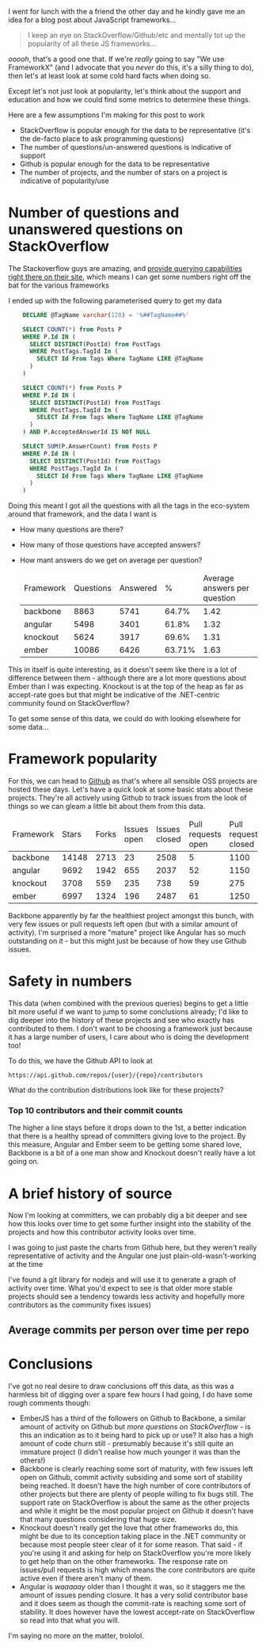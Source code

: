 I went for lunch with the a friend the other day and he kindly gave me an idea for a blog post about JavaScript frameworks...
  
  <blockquote>
    I keep an eye on StackOverflow/Github/etc and mentally tot up the popularity of all these JS frameworks...
  </blockquote>

*ooooh*, that's a good one that. If we're *really* going to say "We use FrameworkX" (and I advocate that you *never* do this, it's a silly thing to do), then let's at least look at some cold hard facts when doing so.

Except let's not just look at popularity, let's think about the support and education and how we could find some metrics to determine these things.

Here are a few assumptions I'm making for this post to work

- StackOverflow is popular enough for the data to be representative (it's the de-facto place to ask programming questions)
- The number of questions/un-answered questions is indicative of support
- Github is popular enough for the data to be representative
- The number of projects, and the number of stars on a project is indicative of popularity/use

# Number of questions and unanswered questions on StackOverflow

The Stackoverflow guys are amazing, and [provide querying capabilities right there on their site](http://data.stackexchange.com/stackoverflow/queries), which means I can get some numbers right off the bat for the various frameworks

I ended up with the following parameterised query to get my data


```sql
    DECLARE @TagName varchar(128) = '%##TagName##%'

    SELECT COUNT(*) from Posts P
    WHERE P.Id IN (
      SELECT DISTINCT(PostId) from PostTags 
      WHERE PostTags.TagId In (
        SELECT Id From Tags Where TagName LIKE @TagName
      )
    )

    SELECT COUNT(*) from Posts P
    WHERE P.Id IN (
      SELECT DISTINCT(PostId) from PostTags 
      WHERE PostTags.TagId In (
        SELECT Id From Tags Where TagName LIKE @TagName
      )
    ) AND P.AcceptedAnswerId IS NOT NULL

    SELECT SUM(P.AnswerCount) from Posts P
    WHERE P.Id IN (
      SELECT DISTINCT(PostId) from PostTags 
      WHERE PostTags.TagId In (
        SELECT Id From Tags Where TagName LIKE @TagName
      )
    )
```


Doing this meant I got all the questions with all the tags in the eco-system around that framework, and the data I want is

- How many questions are there?
- How many of those questions have accepted answers?
- How mant answers do we get on average per question?

  <table>
    <thead>
      <tr>
        <td>Framework</td><td>Questions</td><td>Answered</td><td>%</td><td>Average answers per question</td>
      </tr>
    </thead>
      <tr><td>backbone</td><td>8863</td><td>5741</td><td>64.7%</td><td>1.42</td></tr>
      <tr><td>angular</td><td>5498</td><td>3401</td><td class="red">61.8%</td><td>1.32</td></tr>
      <tr><td>knockout</td><td class="green">5624</td><td>3917</td><td class="green">69.6%</td><td>1.31</td></tr>
      <tr><td>ember</td><td class="red">10086</td><td>6426</td><td>63.71%</td><td>1.63</td></tr>
  </table>

This in itself is quite interesting, as it doesn't seem like there is a lot of difference between them - although there are a lot more questions about Ember than I was expecting. Knockout is at the top of the heap as far as accept-rate goes but that might be indicative of the .NET-centric community found on StackOverflow?

To get some sense of this data, we could do with looking elsewhere for some data...

# Framework popularity

For this, we can head to [Github](http://github.com) as that's where all sensible OSS projects are hosted these days. Let's have a quick look at some basic stats about these projects. They're all actively using Github to track issues from the look of things so we can gleam a little bit about them from this data.


  <table>
    <thead>
      <tr>
        <td>Framework</td>  <td>Stars</td> <td>Forks</td>  <td>Issues open</td>  <td>Issues closed</td>  <td>Pull requests open</td>   <td>Pull requests closed</td>
      </tr>
    </thead>
      <tr><td>backbone</td> <td class="green">14148</td>  <td class="green">2713</td>            <td class="green">23</td>             <td>2508</td>          <td class="green">5</td>      <td>1100</td>          </tr>
      <tr><td>angular</td>  <td>9692</td>                 <td>1942</td>                          <td class="red">655</td>              <td>2037</td>          <td >52</td>                  <td>1150</td>          </tr>
      <tr><td>knockout</td> <td class="red">3708</td>     <td class="red">559</td>               <td>235</td>                          <td>738</td>           <td>59</td>                   <td>275</td>           </tr> 
      <tr><td>ember</td>    <td>6997</td>                 <td>1324</td>                          <td>196</td>                          <td>2487</td>          <td class="red">61</td>       <td>1250</td>          </tr>
  </table>


Backbone apparently by far the healthiest project amongst this bunch, with very few issues or pull requests left open (but with a similar amount of activity). I'm surprised a more "mature" project like Angular has so much outstanding on it - but this might just be because of how they use Github issues.

# Safety in numbers

This data (when combined with the previous queries) begins to get a little bit more useful if we want to jump to some conclusions already; I'd like to dig deeper into the history of these projects and see who exactly has contributed to them. I don't want to be choosing a framework just because it has a large number of users, I care about who is doing the development too!

To do this, we have the Github API to look at 

    https://api.github.com/repos/{user}/{repo}/contributors

What do the contribution distributions look like for these projects?

### Top 10 contributors and their commit counts

  <div id="contribution-graph">

  </div>


The higher a line stays before it drops down to the 1st, a better indication that there is a healthy spread of committers giving love to the project. By this measure, Angular and Ember seem to be getting some shared love, Backbone is a bit of a one man show and Knockout doesn't really have a lot going on.

# A brief history of source

Now I'm looking at committers, we can probably dig a bit deeper and see how this looks over time to get some further insight into the stability of the projects and how this contributor activity looks over time.

I was going to just paste the charts from Github here, but they weren't really representative of activity and the Angular one just plain-old-wasn't-working at the time

I've found a git library for nodejs and will use it to generate a graph of activity over time. What you'd expect to see is that older more stable projects should see a tendency towards less activity and hopefully more contributors as the community fixes issues)

## Average commits per person over time per repo

  <div id="contribution-over-time">

  </div>

# Conclusions

I've got no real desire to draw conclusions off this data, as this was a harmless bit of digging over a spare few hours I had going, I do have some rough comments though:

- EmberJS has a third of the followers on Github to Backbone, a similar amount of activity on Github but *more questions on StackOverflow* - is this an indication as to it being hard to pick up or use? It also has a high amount of code churn still - presumably because it's still quite an immature project (I didn't realise how much younger it was than the others!)
- Backbone is clearly reaching some sort of maturity, with few issues left open on Github, commit activity subsiding and some sort of stability being reached. It doesn't have the high number of core contributors of other projects but there are plenty of people willing to fix bugs still. The support rate on StackOverflow is about the same as the other projects and while it might be the most popular project on Github it doesn't have that many questions considering that huge size.
- Knockout doesn't really get the love that other frameworks do, this might be due to its conception taking place in the .NET community or because most people steer clear of it for some reason. That said - if you're using it and asking for help on StackOverflow you're more likely to get help than on the other frameworks. The response rate on issues/pull requests is high which means the core contributors are quite active even if there aren't many of them.
- Angular is *waaaaay* older than I thought it was, so it staggers me the amount of issues pending closure. It has a very solid contributor base and it does seem as though the commit-rate is reaching some sort of stability.  It does however have the lowest accept-rate on StackOverflow so read into that what you will. 

I'm saying no more on the matter, trololol.

<script type="text/javascript" src="/d3.v2.js"> </script>

<script type="text/javascript">
  d3.json("/mvvmfw/angular.js.json", function(angular) {
    d3.json("/mvvmfw/knockout.json", function(knockout) {
      d3.json("/mvvmfw/ember.js.json", function(ember) {
        d3.json("/mvvmfw/backbone.json", function(backbone) {
          generateGraph({
            angular: angular,
            knockout: knockout,
            ember: ember,
            backbone: backbone
          })
        })
      })
    })
  })

  function generateGraph(data) {
    var svg = d3.select('#contribution-over-time')
                .append("svg")
                .attr("width", 800)
                .attr("height", 480)


      var maxx = 0, maxy = 0, minx = Infinity, miny = Infinity
      for(var fw in data) {
        var fwdata = data[fw]
          , newdata = []
        for(var i in fwdata) {
          if(fwdata[i].year < 2000) continue
          fwdata[i].month++
          var monthstr = fwdata[i].month > 9 ? fwdata[i].month : '0' + fwdata[i].month
          var date =  new Date(fwdata[i].year + '-' + monthstr + '-01')

          fwdata[i].x = date.getTime()

          maxx = Math.max(fwdata[i].x, maxx)
          minx = Math.min(minx, fwdata[i].x)
          maxy = Math.max(maxy, fwdata[i].count / fwdata[i].committerCount)
          miny = Math.min(miny, fwdata[i].count / fwdata[i].committerCount)
          newdata.push(fwdata[i])
        }
        data[fw] = newdata
      }

      var scalex = d3.scale.linear()
      .domain([minx, maxx])
      .range([100, 700]);

      var scaley = d3.scale.linear()
      .domain([miny, maxy])
      .range([100, 340])

    var line = d3.svg.line()
              .interpolate('basis')
              .x(function(d) { return scalex(d.x)})
              .y(function(d) { return 480 - scaley(d.count / d.committerCount)})
      
    var legendLine = d3.svg.line()
                    .x(function(d) { return d.x })
                    .y(function(d) { return d.y })

    svg.append("text")
      .attr("x", 25)
      .attr("y", 50)
      .style("font-weight", "bolder")
      .text("Avg commits")

    svg.append("text")
      .attr("x", 25)
      .attr("y", 460)
      .style("font-weight", "bolder")
      .text("Time")

    svg.selectAll(".labely")
      .data(d3.range(miny, maxy, 10))
      .enter()
        .append("text")
        .attr("class", "labely")
        .text(function(d) { return d })
        .attr("y", function(d) { return 480 - scaley(d)})
        .attr("x", 20)

    svg.selectAll(".labelx")
      .data(d3.range(minx, maxx, 1000 * 60 * 60 * 24 * 30 * 12))
      .enter()
        .append("text")
        .attr("class", "labelx")
        .text(function(d) { return new Date(d).getFullYear() })
        .attr("y", 460)
        .attr("x", function(d) { return scalex(d)})
    
    function addCircle(language, colour, y) {
      var langaugeData = data[language]

      svg.append("path")
        .attr("class", language)
        .attr("d", line(langaugeData))
        .attr("stroke",colour)
        .attr("stroke-width", 5)
        .attr("fill", "none")

      svg.append("path")
        .attr("d", legendLine([{x:500, y: y},{x:600, y: y}]))
        .attr("stroke", colour)
        .attr("stroke-width", 5)

        svg.append("text")
        .attr("x", 620)
        .attr("y", y)
        .text(language)
    }
        
    addCircle('backbone', "blue", 50)
    addCircle('knockout', "red", 100)
    addCircle('ember', "green", 150)
    addCircle('angular', "black", 200)

  }

</script>

<script type="text/javascript">

d3.json("/mvvmfw/contribution.json", function(data) {

  var svg = d3.select("#contribution-graph").append("svg")
  .attr("width", 800)
  .attr("height", 480)

  var maxx = 0, maxy = 0
  for(var fw in data) {
    var fwdata = data[fw]
    for(var i in fwdata) {
      maxx = Math.max(maxx, fwdata[i].x)
      maxy = Math.max(maxy, fwdata[i].y)
    }
  }


  var scalex = d3.scale.linear()
  .domain([0, maxx])
  .range([100, 700]);

  var scaley = d3.scale.linear()
  .domain([0, maxy])
  .range([100, 340])

  var line = d3.svg.line()
              .interpolate('basis')
              .x(function(d) { return scalex(d.x)})
              .y(function(d) { return 480 - scaley(d.y)})

  svg.append("text")
    .attr("x", 25)
    .attr("y", 50)
    .style("font-weight", "bolder")
    .text("Commits")

  svg.append("text")
    .attr("x", 25)
    .attr("y", 450)
    .style("font-weight", "bolder")
    .text("Commiter #")

  svg.append("text")
    .attr("x", 25)
    .attr("y", 140)
    .text(maxy)

  svg.append("text")
    .attr("x", 25)
    .attr("y", 380)
    .text(0)

  svg.selectAll(".labelx")
    .data([1,2,3,4,5,6,7,8,9,10])
    .enter()
    .append("text")
    .attr("class", "labelx")
    .text(function(d) { return '#' + d })
    .attr("y", 450)
    .attr("x", function(d) { return scalex(d) })

  var legendLine = d3.svg.line()
                    .x(function(d) { return d.x })
                    .y(function(d) { return d.y })


  function addLine(language, colour, y) {
    var langaugeData = data[language]

    svg.append("path")
      .attr("class", language)
      .attr("d", line(langaugeData))
      .attr("stroke",colour)
      .attr("stroke-width", 5)
      .attr("fill", "none")

    svg.append("path")
      .attr("d", legendLine([{x:500, y: y},{x:600, y: y}]))
      .attr("stroke", colour)
      .attr("stroke-width", 5)

    svg.append("text")
    .attr("x", 620)
    .attr("y", y)
    .text(language)

  }
      
  addLine('backbone', "blue", 50)
  addLine('knockout', "red", 100)
  addLine('ember', "green", 150)
  addLine('angular', "black", 200)

})


</script>



